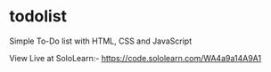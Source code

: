 # todolist
Simple To-Do list with HTML, CSS and JavaScript

View Live at SoloLearn:-
https://code.sololearn.com/WA4a9a14A9A1

